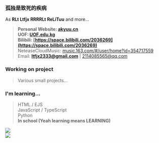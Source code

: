
### 孤独是致死的疾病  
  
As **RLt Ltfjx RRRRLt ReLiTuu** and more...  
> **Personal Website: [akyuu.cn](https://akyuu.cn)**  
**UOF: [UOF.edu.kg](https://UOF.edu.kg)**  
**Bilibili: [https://space.bilibili.com/2036269](https://space.bilibili.com/2036269)**  
NeteaseCloudMusic: [music.163.com/#/user/home?id=354717559](https://music.163.com/#/user/home?id=354717559)  
Email: **ltfjx2333@gmail.com** | 2114085565@qq.com  

### **Working on project**  
> Various small projects...

### **I'm learning...**
> HTML / EJS  
> JavaScript / TypeScript  
> Python  
> **In school (Yeah learning means LEARNING)** 

![](https://github-readme-stats.vercel.app/api?username=ltfjx&show_icons=true&theme=react)  
![](https://github-readme-stats.vercel.app/api/wakatime?username=ltfjx&langs_count=8&theme=react)
